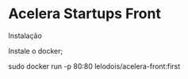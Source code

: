 # Acelera Startups Front

Instalação

Instale o docker; <p>

sudo docker run -p 80:80 lelodois/acelera-front:first
